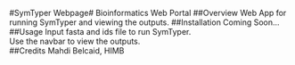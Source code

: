 #SymTyper Webpage#
Bioinformatics Web Portal
##Overview
Web App for running SymTyper and viewing the outputs.
##Installation
Coming Soon...  
##Usage
Input fasta and ids file to run SymTyper.  
Use the navbar to view the outputs.  
##Credits
Mahdi Belcaid, HIMB
